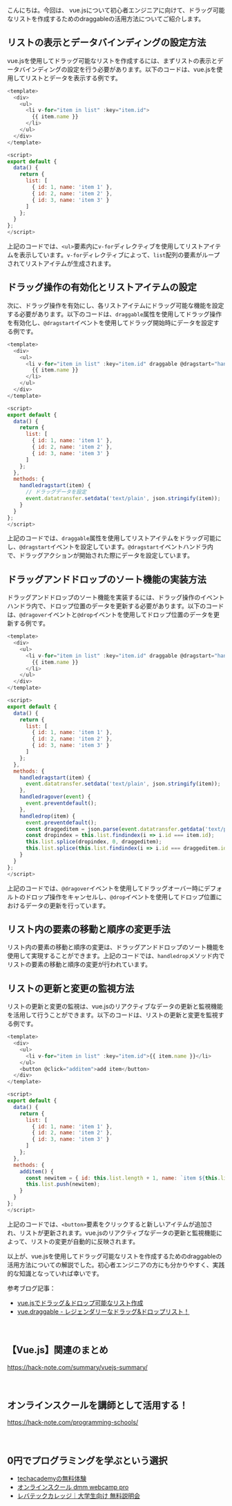 <!--
title: 【vue.js】ドラッグ可能なリストを作成するためのdraggableの活用方法
tags: javascript,vue.js
id: 
private: false
-->

こんにちは。今回は、
vue.jsについて初心者エンジニアに向けて、ドラッグ可能なリストを作成するためのdraggableの活用方法についてご紹介します。

## リストの表示とデータバインディングの設定方法
vue.jsを使用してドラッグ可能なリストを作成するには、まずリストの表示とデータバインディングの設定を行う必要があります。以下のコードは、vue.jsを使用してリストとデータを表示する例です。

```javascript
<template>
  <div>
    <ul>
      <li v-for="item in list" :key="item.id">
        {{ item.name }}
      </li>
    </ul>
  </div>
</template>

<script>
export default {
  data() {
    return {
      list: [
        { id: 1, name: 'item 1' },
        { id: 2, name: 'item 2' },
        { id: 3, name: 'item 3' }
      ]
    };
  }
};
</script>
```

上記のコードでは、`<ul>`要素内に`v-for`ディレクティブを使用してリストアイテムを表示しています。`v-for`ディレクティブによって、`list`配列の要素がループされてリストアイテムが生成されます。

## ドラッグ操作の有効化とリストアイテムの設定
次に、ドラッグ操作を有効にし、各リストアイテムにドラッグ可能な機能を設定する必要があります。以下のコードは、`draggable`属性を使用してドラッグ操作を有効化し、`@dragstart`イベントを使用してドラッグ開始時にデータを設定する例です。

```javascript
<template>
  <div>
    <ul>
      <li v-for="item in list" :key="item.id" draggable @dragstart="handledragstart(item)">
        {{ item.name }}
      </li>
    </ul>
  </div>
</template>

<script>
export default {
  data() {
    return {
      list: [
        { id: 1, name: 'item 1' },
        { id: 2, name: 'item 2' },
        { id: 3, name: 'item 3' }
      ]
    };
  },
  methods: {
    handledragstart(item) {
      // ドラッグデータを設定
      event.datatransfer.setdata('text/plain', json.stringify(item));
    }
  }
};
</script>
```

上記のコードでは、`draggable`属性を使用してリストアイテムをドラッグ可能にし、`@dragstart`イベントを設定しています。`@dragstart`イベントハンドラ内で、ドラッグアクションが開始された際にデータを設定しています。

## ドラッグアンドドロップのソート機能の実装方法
ドラッグアンドドロップのソート機能を実装するには、ドラッグ操作のイベントハンドラ内で、ドロップ位置のデータを更新する必要があります。以下のコードは、`@dragover`イベントと`@drop`イベントを使用してドロップ位置のデータを更新する例です。

```javascript
<template>
  <div>
    <ul>
      <li v-for="item in list" :key="item.id" draggable @dragstart="handledragstart(item)" @dragover="handledragover" @drop="handledrop(item)">
        {{ item.name }}
      </li>
    </ul>
  </div>
</template>

<script>
export default {
  data() {
    return {
      list: [
        { id: 1, name: 'item 1' },
        { id: 2, name: 'item 2' },
        { id: 3, name: 'item 3' }
      ]
    };
  },
  methods: {
    handledragstart(item) {
      event.datatransfer.setdata('text/plain', json.stringify(item));
    },
    handledragover(event) {
      event.preventdefault();
    },
    handledrop(item) {
      event.preventdefault();
      const draggeditem = json.parse(event.datatransfer.getdata('text/plain'));
      const dropindex = this.list.findindex(i => i.id === item.id);
      this.list.splice(dropindex, 0, draggeditem);
      this.list.splice(this.list.findindex(i => i.id === draggeditem.id), 1);
    }
  }
};
</script>
```

上記のコードでは、`@dragover`イベントを使用してドラッグオーバー時にデフォルトのドロップ操作をキャンセルし、`@drop`イベントを使用してドロップ位置におけるデータの更新を行っています。

## リスト内の要素の移動と順序の変更手法
リスト内の要素の移動と順序の変更は、ドラッグアンドドロップのソート機能を使用して実現することができます。上記のコードでは、`handledrop`メソッド内でリストの要素の移動と順序の変更が行われています。

## リストの更新と変更の監視方法
リストの更新と変更の監視は、vue.jsのリアクティブなデータの更新と監視機能を活用して行うことができます。以下のコードは、リストの更新と変更を監視する例です。

```javascript
<template>
  <div>
    <ul>
      <li v-for="item in list" :key="item.id">{{ item.name }}</li>
    </ul>
    <button @click="additem">add item</button>
  </div>
</template>

<script>
export default {
  data() {
    return {
      list: [
        { id: 1, name: 'item 1' },
        { id: 2, name: 'item 2' },
        { id: 3, name: 'item 3' }
      ]
    };
  },
  methods: {
    additem() {
      const newitem = { id: this.list.length + 1, name: `item ${this.list.length + 1}` };
      this.list.push(newitem);
    }
  }
};
</script>
```

上記のコードでは、`<button>`要素をクリックすると新しいアイテムが追加され、リストが更新されます。vue.jsのリアクティブなデータの更新と監視機能によって、リストの変更が自動的に反映されます。

以上が、vue.jsを使用してドラッグ可能なリストを作成するためのdraggableの活用方法についての解説でした。初心者エンジニアの方にも分かりやすく、実践的な知識となっていれば幸いです。

参考ブログ記事：
- [vue.jsでドラッグ＆ドロップ可能なリスト作成](https://www.webprofessional.jp/drag-drop-vue-js/)
- [vue.draggable - レジェンダリーなドラッグ&ドロップリスト！](https://qiita.com/ryo2132/items/3e5281f6d7147f3b277c)

　

## 【Vue.js】関連のまとめ
https://hack-note.com/summary/vuejs-summary/

　

## オンラインスクールを講師として活用する！
https://hack-note.com/programming-schools/

　

## 0円でプログラミングを学ぶという選択
- [techacademyの無料体験](//af.moshimo.com/af/c/click?a_id=2612475&amp;p_id=1555&amp;pc_id=2816&amp;pl_id=22706&amp;url=https%3a%2f%2ftechacademy.jp%2fhtmlcss-trial%3futm_source%3dmoshimo%26utm_medium%3daffiliate%26utm_campaign%3dtextad)
- [オンラインスクール dmm webcamp pro](//af.moshimo.com/af/c/click?a_id=2612482&amp;p_id=1363&amp;pc_id=2297&amp;pl_id=39999&amp;guid=on)
- [レバテックカレッジ｜大学生向け 無料説明会](//af.moshimo.com/af/c/click?a_id=4071793&p_id=3198&pc_id=7488&pl_id=41848)

